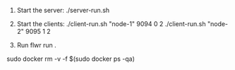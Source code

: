 1. Start the server:
./server-run.sh

2. Start the clients:
./client-run.sh "node-1" 9094 0 2
./client-run.sh "node-2" 9095 1 2

3. Run
flwr run .

sudo docker rm -v -f $(sudo docker ps -qa)